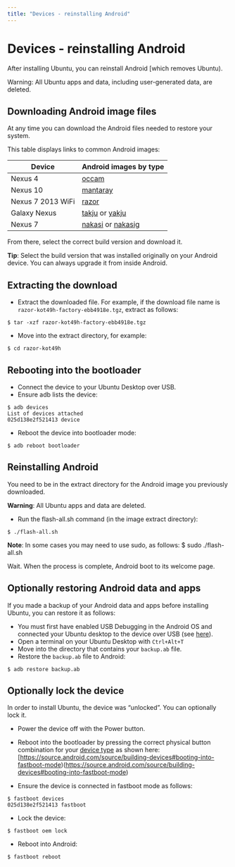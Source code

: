 ```yaml
---
title: "Devices - reinstalling Android"
---
```


# Devices - reinstalling Android

After installing Ubuntu, you can reinstall Android [which removes Ubuntu).

Warning: All Ubuntu apps and data, including user-generated data, are deleted.

## Downloading Android image files

At any time you can download the Android files needed to restore your system.

This table displays links to common Android images:

Device | Android images by type
------ | ----------------------
Nexus 4 | [occam](https://developers.google.com/android/nexus/images#occam)
Nexus 10 | [mantaray](https://developers.google.com/android/nexus/images#mantaray)
Nexus 7 2013 WiFi | [razor](https://developers.google.com/android/nexus/images#razor)
Galaxy Nexus | [takju](https://developers.google.com/android/nexus/images#takju) or [yakju](https://developers.google.com/android/nexus/images#yakju)
Nexus 7 | [nakasi](https://developers.google.com/android/nexus/images#nakasi) or [nakasig](https://developers.google.com/android/nexus/images#nakasig)

From there, select the correct build version and download it.

**Tip**: Select the build version that was installed originally on your Android device. You can always upgrade it from inside Android.

## Extracting the download

  * Extract the downloaded file. For example, if the download file name is `razor-kot49h-factory-ebb4918e.tgz`, extract as follows:

```
$ tar -xzf razor-kot49h-factory-ebb4918e.tgz
```

  * Move into the extract directory, for example:

```
$ cd razor-kot49h
```

## Rebooting into the bootloader

  * Connect the device to your Ubuntu Desktop over USB.
  * Ensure adb lists the device:

```
$ adb devices
List of devices attached
025d138e2f521413 device
```
  * Reboot the device into bootloader mode:

```
$ adb reboot bootloader
```

## Reinstalling Android

You need to be in the extract directory for the Android image you previously
downloaded.

**Warning**: All Ubuntu apps and data are deleted.

  * Run the flash-all.sh command (in the image extract directory):

```
$ ./flash-all.sh
```

**Note**: In some cases you may need to use sudo, as follows: $ sudo ./flash-all.sh

Wait. When the process is complete, Android boot to its welcome page.

## Optionally restoring Android data and apps

If you made a backup of your Android data and apps before installing Ubuntu,
you can restore it as follows:

  * You must first have enabled USB Debugging in the Android OS and connected your Ubuntu desktop to the device over USB (see [here](installing-ubuntu-for-devices.md#usbdebugging)).
  * Open a terminal on your Ubuntu Desktop with `Ctrl+Alt+T`
  * Move into the directory that contains your `backup.ab` file.
  * Restore the `backup.ab` file to Android:

```
$ adb restore backup.ab
```

## Optionally lock the device

In order to install Ubuntu, the device was “unlocked”. You can optionally lock
it.

  * Power the device off with the Power button.
  * Reboot into the bootloader by pressing the correct physical button combination for your [device type](devices.md) as shown here: [https://source.android.com/source/building-devices#booting-into-fastboot-mode)(https://source.android.com/source/building-devices#booting-into-fastboot-mode)

  * Ensure the device is connected in fastboot mode as follows:

```
$ fastboot devices
025d138e2f521413 fastboot
```

  * Lock the device:

```
$ fastboot oem lock
```

  * Reboot into Android:

```
$ fastboot reboot
```
